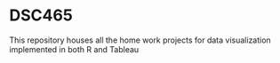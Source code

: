 # DSC465
This repository houses all the home work projects for data visualization implemented in both R and Tableau
